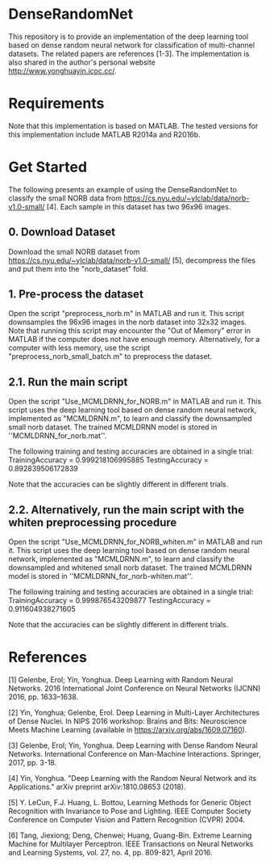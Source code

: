 # DenseRandomNet
This repository is to provide an implementation of the deep learning tool based on dense random neural network for classification of multi-channel datasets. The related papers are references [1-3]. The implementation is also shared in the author's personal website http://www.yonghuayin.icoc.cc/.

# Requirements
Note that this implementation is based on MATLAB. The tested versions for this implementation include MATLAB R2014a and R2016b.

# Get Started
The following presents an example of using the DenseRandomNet to classify the small NORB data from https://cs.nyu.edu/~ylclab/data/norb-v1.0-small/ [4]. Each sample in this dataset has two 96x96 images. 
## 0. Download Dataset
Download the small NORB dataset from https://cs.nyu.edu/~ylclab/data/norb-v1.0-small/ [5], decompress the files and put them into the "norb_dataset" fold.

## 1. Pre-process the dataset
Open the script "preprocess_norb.m" in MATLAB and run it. This script downsamples the 96x96 images in the norb dataset into 32x32 images. Note that running this script may encounter the "Out of Memory" error in MATLAB if the computer does not have enough memory. Alternatively, for a computer with less memory, use the script "preprocess_norb_small_batch.m" to preprocess the dataset.

## 2.1. Run the main script
Open the script "Use_MCMLDRNN_for_NORB.m" in MATLAB and run it. This script uses the deep learning tool based on dense random neural network, implemented as "MCMLDRNN.m", to learn and classify the downsampled small norb dataset. The trained MCMLDRNN model is stored in ''MCMLDRNN_for_norb.mat''.

The following training and testing accuracies are obtained in a single trial:
TrainingAccuracy = 0.999218106995885
TestingAccuracy = 0.892839506172839

Note that the accuracies can be slightly different in different trials.

## 2.2. Alternatively, run the main script with the whiten preprocessing procedure
Open the script "Use_MCMLDRNN_for_NORB_whiten.m" in MATLAB and run it. This script uses the deep learning tool based on dense random neural network, implemented as "MCMLDRNN.m", to learn and classify the downsampled and whitened small norb dataset. The trained MCMLDRNN model is stored in ''MCMLDRNN_for_norb-whiten.mat''.

The following training and testing accuracies are obtained in a single trial:
TrainingAccuracy = 0.999876543209877
TestingAccuracy = 0.911604938271605

Note that the accuracies can be slightly different in different trials.

# References
[1] Gelenbe, Erol; Yin, Yonghua. Deep Learning with Random Neural Networks. 2016 International Joint Conference on Neural Networks (IJCNN) 2016, pp. 1633–1638.

[2] Yin, Yonghua; Gelenbe, Erol. Deep Learning in Multi-Layer Architectures of Dense Nuclei. In NIPS 2016 workshop: Brains and Bits: Neuroscience Meets Machine Learning (available in https://arxiv.org/abs/1609.07160).

[3] Gelenbe, Erol; Yin, Yonghua. Deep Learning with Dense Random Neural Networks. International Conference on Man-Machine Interactions. Springer, 2017, pp. 3-18.

[4] Yin, Yonghua. "Deep Learning with the Random Neural Network and its Applications." arXiv preprint arXiv:1810.08653 (2018).

[5] Y. LeCun, F.J. Huang, L. Bottou, Learning Methods for Generic Object Recognition with Invariance to Pose and Lighting. IEEE Computer Society Conference on Computer Vision and Pattern Recognition (CVPR) 2004.

[6] Tang, Jiexiong; Deng, Chenwei; Huang, Guang-Bin. Extreme Learning Machine for Multilayer Perceptron. IEEE Transactions on Neural Networks and Learning Systems, vol. 27, no. 4, pp. 809-821, April 2016.
